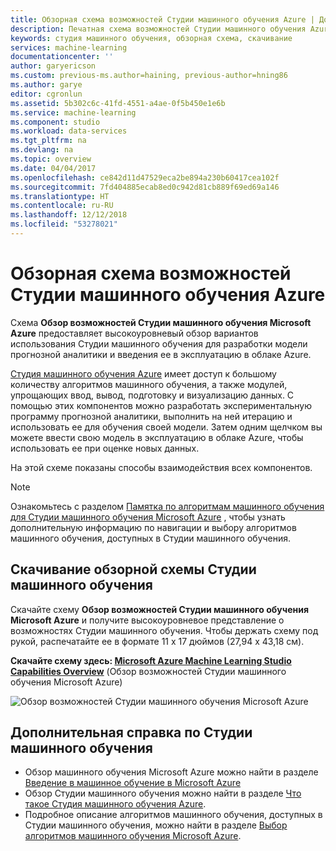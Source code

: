 ```yaml
---
title: Обзорная схема возможностей Студии машинного обучения Azure | Документация Майкрософт
description: Печатная схема возможностей Студии машинного обучения Azure, демонстрирующая варианты использования Студии для разработки экспериментальной программы прогнозной аналитики и введения ее в эксплуатацию в облаке Azure.
keywords: студия машинного обучения, обзорная схема, скачивание
services: machine-learning
documentationcenter: ''
author: garyericson
ms.custom: previous-ms.author=haining, previous-author=hning86
ms.author: garye
editor: cgronlun
ms.assetid: 5b302c6c-41fd-4551-a4ae-0f5b450e1e6b
ms.service: machine-learning
ms.component: studio
ms.workload: data-services
ms.tgt_pltfrm: na
ms.devlang: na
ms.topic: overview
ms.date: 04/04/2017
ms.openlocfilehash: ce842d11d47529eca2be894a230b60417cea102f
ms.sourcegitcommit: 7fd404885ecab8ed0c942d81cb889f69ed69a146
ms.translationtype: HT
ms.contentlocale: ru-RU
ms.lasthandoff: 12/12/2018
ms.locfileid: "53278021"
---
```

# <a name="overview-diagram-of-azure-machine-learning-studio-capabilities"></a>Обзорная схема возможностей Студии машинного обучения Azure 
Схема **Обзор возможностей Студии машинного обучения Microsoft Azure** предоставляет высокоуровневый обзор вариантов использования Студии машинного обучения для разработки модели прогнозной аналитики и введения ее в эксплуатацию в облаке Azure.

[Студия машинного обучения Azure](https://studio.azureml.net/) имеет доступ к большому количеству алгоритмов машинного обучения, а также модулей, упрощающих ввод, вывод, подготовку и визуализацию данных. С помощью этих компонентов можно разработать экспериментальную программу прогнозной аналитики, выполнить на ней итерацию и использовать ее для обучения своей модели.
Затем одним щелчком вы можете ввести свою модель в эксплуатацию в облаке Azure, чтобы использовать ее при оценке новых данных.

На этой схеме показаны способы взаимодействия всех компонентов.

> [!NOTE]
> Ознакомьтесь с разделом [Памятка по алгоритмам машинного обучения для Студии машинного обучения Microsoft Azure](algorithm-cheat-sheet.md) , чтобы узнать дополнительную информацию по навигации и выбору алгоритмов машинного обучения, доступных в Студии машинного обучения.
> 
> 

## <a name="download-the-machine-learning-studio-overview-diagram"></a>Скачивание обзорной схемы Студии машинного обучения
Скачайте схему **Обзор возможностей Студии машинного обучения Microsoft Azure** и получите высокоуровневое представление о возможностях Студии машинного обучения. Чтобы держать схему под рукой, распечатайте ее в формате 11 x 17 дюймов (27,94 x 43,18 см).

**Скачайте схему здесь: [Microsoft Azure Machine Learning Studio Capabilities Overview](https://download.microsoft.com/download/C/4/6/C4606116-522F-428A-BE04-B6D3213E9E52/ml_studio_overview_v1.1.pdf)** (Обзор возможностей Студии машинного обучения Microsoft Azure)

![Обзор возможностей Студии машинного обучения Microsoft Azure][studio-overview]

[studio-overview]: ./media/studio-overview-diagram/ml_studio_overview_v1.1.png


## <a name="more-help-with-machine-learning-studio"></a>Дополнительная справка по Студии машинного обучения
* Обзор машинного обучения Microsoft Azure можно найти в разделе [Введение в машинное обучение в Microsoft Azure](../service/overview-what-is-azure-ml.md)
* Обзор Студии машинного обучения можно найти в разделе [Что такое Студия машинного обучения Azure](what-is-ml-studio.md).
* Подробное описание алгоритмов машинного обучения, доступных в Студии машинного обучения, можно найти в разделе [Выбор алгоритмов машинного обучения Microsoft Azure](algorithm-choice.md).



